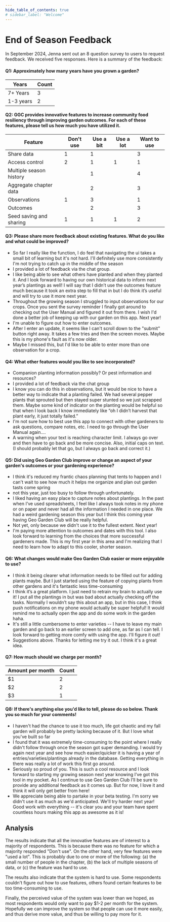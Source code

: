 ```yaml
---
hide_table_of_contents: true
# sidebar_label: "Welcome"
---
```


# End of Season Feedback

In September 2024, Jenna sent out an 8 question survey to users to request feedback. We received five responses. Here is a summary of the feedback:

#### Q1: Approximately how many years have you grown a garden?

| Years | Count |
|-------|-------|
| 7+ Years | 3   |
| 1-3 years | 2 |

#### Q2: GGC provides innovative features to increase community food resiliency through improving garden outcomes.  For each of these features, please tell us how much you have utilized it.

| Feature | Don't use | Use a bit | Use a lot | Want to use |
|---------|-----------|-----------|-----------|------------|
| Share data | 1 | 1 | | 3 |
| Access control | 2 | 1 | 1 | 1 |
| Multiple season history | | 1 | | 4 | 
| Aggregate chapter data | | 2 | | 3 | 
| Observations | 1 | 3 | | 1 |
| Outcomes | | 2 | | 3 |
| Seed saving and sharing | 1 | 1 | 1 | 2 |



#### Q3: Please share more feedback about existing features. What do you like and what could be improved?

* So far I really like the function, I do feel that navigating the ui takes a small bit of learning but it's not hard. I'll definitely use more consistently I'm not trying to catch up in the middle of the season
* I provided a lot of feedback via the chat group.
* I like being able to see what others have planted and when they planted it. And I look forward to having our own historical data to inform next year’s plantings as well! I will say that I didn’t use the outcomes feature much because it took an extra step to fill that in but I do think it’s useful and will try to use it more next year.
* Throughout the growing season I struggled to input observations for our crops. Once you sent the survey reminder I finally got around to checking out the User Manual and figured it out from there. I wish I'd done a better job of keeping up with our garden on this app. Next year!
* I'm unable to figure out how to enter outcomes.
* After I enter an update, it seems like I can't scroll down to the "submit" button right away. It takes a few tries and then the screen moves. Maybe this is my phone's fault as it's now older.
* Maybe I missed this, but I'd like to be able to enter more than one observation for a crop.

#### Q4: What other features would you like to see incorporated?

* Companion planting information possibly? Or pest information and resources?
* I provided a lot of feedback via the chat group
* I know you can do this in observations, but it would be nice to have a better way to indicate that a planting failed. We had several pepper plants that sprouted but then stayed super stunted so we just scrapped them. Maybe some kind of indicator on the planting would be helpful so that when I look back I know immediately like “oh I didn’t harvest that plant early, it just totally failed.”
* I'm not sure how to best use this app to connect with other gardeners to ask questions, compare notes, etc. I need to go through the User Manual again....
* A warning when your text is reaching character limit. I always go over and then have to go back and be more concise. Also, initial caps on text. (I should probably let that go, but I always go back and correct it.)

#### Q5: Did using Geo Garden Club improve or change an aspect of your garden's outcomes or your gardening experience?

* I think it's reduced my frantic chaos planning that tents to happen and I can't wait to see how much it helps me organize and plan out garden tasts come spring
* not this year, just too busy to follow through unfortunately.
* I liked having an easy place to capture notes about plantings. In the past when I’ve used spreadsheets, I feel like I always took notes in my phone or on paper and never had all the information I needed in one place. We had a weird gardening season this year but I think this coming year having Geo Garden Club will be really helpful.
* Not yet, only because we didn't use it to the fullest extent. Next year!
* I'm paying more attention to outcomes and dates with this tool. I also look forward to learning from the choices that more successful gardeners made. This is my first year in this area and I'm realizing that I need to learn how to adapt to this cooler, shorter season.

#### Q6: What changes would make Geo Garden Club easier or more enjoyable to use?

* I think it being clearer what information needs to be filled out for adding plants maybe. But I just started using the feature of copying plants from other gardens and it's fantastic
less time-consuming
* I think it’s a great platform. I just need to retrain my brain to actually use it! I put all the plantings in but was bad about actually checking off the tasks. Normally I wouldn’t say this about an app, but in this case, I think push notifications on my phone would actually be super helpful! It would remind me to actually open the app and do some work in the garden haha.
* It's still a little cumbersome to enter varieties -- I have to leave my main garden and go back to an earlier screen to add one, as far as I can tell. I look forward to getting more comfy with using the app. I'll figure it out!
* Suggestions above. Thanks for letting me try it out. I think it's a great idea.

#### Q7: How much should we charge per month?

| Amount per month | Count |
|------------------|-------|
| $1 | 2     |
| $2 | 2     |
| $3 | 1     |


#### Q8: If there's anything else you'd like to tell, please do so below. Thank you so much for your comments!

* I haven't had the chance to use it too much, life got chaotic and my fall garden will probably be pretty lacking because of it. But I love what you've built so far
* I found that it was extremely time-consuming to the point where I really didn't follow through once the season got super demanding. I would try again next year and see how much easier/quicker it is having a year of entries/varieties/plantings already in the database. Getting everything in there was really a lot of work this first go around.
* Seriously so proud of you. This is such a cool resource and I look forward to starting my growing season next year knowing I’ve got this tool in my pocket. As I continue to use Geo Garden Club I’ll be sure to provide any additional feedback as it comes up. But for now, I love it and think it will only get better from here!
* We appreciate being able to partake in your beta testing. I'm sorry we didn't use it as much as we'd anticipated. We'll try harder next year! Good work with everything -- it's clear you and your team have spent countless hours making this app as awesome as it is!

## Analysis

The results indicate that all the innovative features are of interest to a majority of respondents. This is because there was no feature for which a majority responded "Don't use". On the other hand, very few features were "used a lot".  This is probably due to one or more of the following: (a) the small number of people in the chapter, (b) the lack of multiple seasons of data, or (c) the feature was hard to use. 

The results also indicate that the system is hard to use. Some respondents couldn't figure out how to use features, others found certain features to be too time-consuming to use.

Finally, the perceived value of the system was lower than we hoped, as most respondents would only want to pay $1-2 per month for the system. Hopefully we can improve the system so that people can use it more easily, and thus derive more value, and thus be willing to pay more for it.